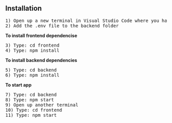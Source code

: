 ## Installation

<pre>
1) Open up a new terminal in Visual Studio Code where you have the app folder open
2) Add the .env file to the backend folder
</pre>
**To install frontend dependencise**
<pre>
3) Type: cd frontend
4) Type: npm install
</pre>
**To install backend dependencies**
<pre>
5) Type: cd backend
6) Type: npm install
</pre>
**To start app**
<pre>
7) Type: cd backend
8) Type: npm start
9) Open up another terminal
10) Type: cd frontend 
11) Type: npm start
</pre>
